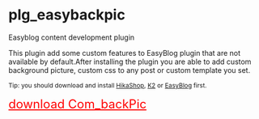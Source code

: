 # plg_easybackpic
Easyblog content development plugin
<p class="p1" dir="ltr"><span class="s1">This plugin add some custom features to EasyBlog plugin that are not available by default.After installing the plugin you are able to add custom background picture, custom css to any post or custom template you set.</span></p>
<p class="p1" dir="ltr"><span style="font-size: 12.16px; line-height: 1.3em;">Tip: you should download and install </span><a style="font-size: 12.16px; line-height: 1.3em;" href="http://hikashop.com/" rel="alternate">HikaShop</a><span style="font-size: 12.16px; line-height: 1.3em;">, </span><a style="font-size: 12.16px; line-height: 1.3em;" href="http://www.joomlaworks.net/extensions/free/k2" rel="alternate">K2</a><span style="font-size: 12.16px; line-height: 1.3em;"> or </span><a style="font-size: 12.16px; line-height: 1.3em;" href="http://stackideas.com/easyblog" rel="alternate">EasyBlog</a><span style="font-size: 12.16px; line-height: 1.3em;"> first.</span></p>
<p class="p1" dir="ltr"><span style="color: #ff0000; font-size: 18pt;"><a style="color: #ff0000;" href="https://github.com/shahryarjb/com_backpic" rel="alternate">download Com_backPic</a></span></p>

